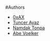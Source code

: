 #Authors

 * [0xAX](https://twitter.com/0xAX)
 * [Tuncer Ayaz](https://github.com/tuncer)
 * [Namdak Tonpa](https://github.com/5HT)
 * [Abe Voelker](https://github.com/abevoelker)
